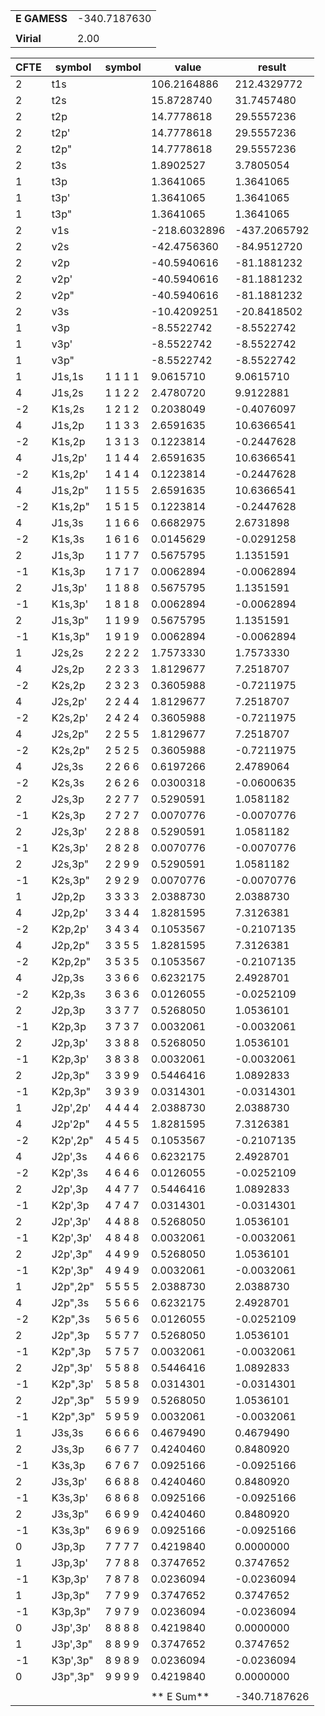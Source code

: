 <div class="grid-wrapper" id="integrals-table-15">

<div id="table1">

|              |              |
| ------------ | ------------ |
| **E GAMESS** | -340.7187630 |
|              |              |
| **Virial**   | 2.00         |

</div>

<div id="table2">

| CFTE | symbol   | symbol  | value        | result       |
| ---- | -------- | ------- | ------------ | ------------ |
| 2    | t1s      |         | 106.2164886  | 212.4329772  |
| 2    | t2s      |         | 15.8728740   | 31.7457480   |
| 2    | t2p      |         | 14.7778618   | 29.5557236   |
| 2    | t2p'     |         | 14.7778618   | 29.5557236   |
| 2    | t2p"     |         | 14.7778618   | 29.5557236   |
| 2    | t3s      |         | 1.8902527    | 3.7805054    |
| 1    | t3p      |         | 1.3641065    | 1.3641065    |
| 1    | t3p'     |         | 1.3641065    | 1.3641065    |
| 1    | t3p"     |         | 1.3641065    | 1.3641065    |
| 2    | v1s      |         | -218.6032896 | -437.2065792 |
| 2    | v2s      |         | -42.4756360  | -84.9512720  |
| 2    | v2p      |         | -40.5940616  | -81.1881232  |
| 2    | v2p'     |         | -40.5940616  | -81.1881232  |
| 2    | v2p"     |         | -40.5940616  | -81.1881232  |
| 2    | v3s      |         | -10.4209251  | -20.8418502  |
| 1    | v3p      |         | -8.5522742   | -8.5522742   |
| 1    | v3p'     |         | -8.5522742   | -8.5522742   |
| 1    | v3p"     |         | -8.5522742   | -8.5522742   |
| 1    | J1s,1s   | 1 1 1 1 | 9.0615710    | 9.0615710    |
| 4    | J1s,2s   | 1 1 2 2 | 2.4780720    | 9.9122881    |
| -2   | K1s,2s   | 1 2 1 2 | 0.2038049    | -0.4076097   |
| 4    | J1s,2p   | 1 1 3 3 | 2.6591635    | 10.6366541   |
| -2   | K1s,2p   | 1 3 1 3 | 0.1223814    | -0.2447628   |
| 4    | J1s,2p'  | 1 1 4 4 | 2.6591635    | 10.6366541   |
| -2   | K1s,2p'  | 1 4 1 4 | 0.1223814    | -0.2447628   |
| 4    | J1s,2p"  | 1 1 5 5 | 2.6591635    | 10.6366541   |
| -2   | K1s,2p"  | 1 5 1 5 | 0.1223814    | -0.2447628   |
| 4    | J1s,3s   | 1 1 6 6 | 0.6682975    | 2.6731898    |
| -2   | K1s,3s   | 1 6 1 6 | 0.0145629    | -0.0291258   |
| 2    | J1s,3p   | 1 1 7 7 | 0.5675795    | 1.1351591    |
| -1   | K1s,3p   | 1 7 1 7 | 0.0062894    | -0.0062894   |
| 2    | J1s,3p'  | 1 1 8 8 | 0.5675795    | 1.1351591    |
| -1   | K1s,3p'  | 1 8 1 8 | 0.0062894    | -0.0062894   |
| 2    | J1s,3p"  | 1 1 9 9 | 0.5675795    | 1.1351591    |
| -1   | K1s,3p"  | 1 9 1 9 | 0.0062894    | -0.0062894   |
| 1    | J2s,2s   | 2 2 2 2 | 1.7573330    | 1.7573330    |
| 4    | J2s,2p   | 2 2 3 3 | 1.8129677    | 7.2518707    |
| -2   | K2s,2p   | 2 3 2 3 | 0.3605988    | -0.7211975   |
| 4    | J2s,2p'  | 2 2 4 4 | 1.8129677    | 7.2518707    |
| -2   | K2s,2p'  | 2 4 2 4 | 0.3605988    | -0.7211975   |
| 4    | J2s,2p"  | 2 2 5 5 | 1.8129677    | 7.2518707    |
| -2   | K2s,2p"  | 2 5 2 5 | 0.3605988    | -0.7211975   |
| 4    | J2s,3s   | 2 2 6 6 | 0.6197266    | 2.4789064    |
| -2   | K2s,3s   | 2 6 2 6 | 0.0300318    | -0.0600635   |
| 2    | J2s,3p   | 2 2 7 7 | 0.5290591    | 1.0581182    |
| -1   | K2s,3p   | 2 7 2 7 | 0.0070776    | -0.0070776   |
| 2    | J2s,3p'  | 2 2 8 8 | 0.5290591    | 1.0581182    |
| -1   | K2s,3p'  | 2 8 2 8 | 0.0070776    | -0.0070776   |
| 2    | J2s,3p"  | 2 2 9 9 | 0.5290591    | 1.0581182    |
| -1   | K2s,3p"  | 2 9 2 9 | 0.0070776    | -0.0070776   |
| 1    | J2p,2p   | 3 3 3 3 | 2.0388730    | 2.0388730    |
| 4    | J2p,2p'  | 3 3 4 4 | 1.8281595    | 7.3126381    |
| -2   | K2p,2p'  | 3 4 3 4 | 0.1053567    | -0.2107135   |
| 4    | J2p,2p"  | 3 3 5 5 | 1.8281595    | 7.3126381    |
| -2   | K2p,2p"  | 3 5 3 5 | 0.1053567    | -0.2107135   |
| 4    | J2p,3s   | 3 3 6 6 | 0.6232175    | 2.4928701    |
| -2   | K2p,3s   | 3 6 3 6 | 0.0126055    | -0.0252109   |
| 2    | J2p,3p   | 3 3 7 7 | 0.5268050    | 1.0536101    |
| -1   | K2p,3p   | 3 7 3 7 | 0.0032061    | -0.0032061   |
| 2    | J2p,3p'  | 3 3 8 8 | 0.5268050    | 1.0536101    |
| -1   | K2p,3p'  | 3 8 3 8 | 0.0032061    | -0.0032061   |
| 2    | J2p,3p"  | 3 3 9 9 | 0.5446416    | 1.0892833    |
| -1   | K2p,3p"  | 3 9 3 9 | 0.0314301    | -0.0314301   |
| 1    | J2p',2p' | 4 4 4 4 | 2.0388730    | 2.0388730    |
| 4    | J2p'2p"  | 4 4 5 5 | 1.8281595    | 7.3126381    |
| -2   | K2p',2p" | 4 5 4 5 | 0.1053567    | -0.2107135   |
| 4    | J2p',3s  | 4 4 6 6 | 0.6232175    | 2.4928701    |
| -2   | K2p',3s  | 4 6 4 6 | 0.0126055    | -0.0252109   |
| 2    | J2p',3p  | 4 4 7 7 | 0.5446416    | 1.0892833    |
| -1   | K2p',3p  | 4 7 4 7 | 0.0314301    | -0.0314301   |
| 2    | J2p',3p' | 4 4 8 8 | 0.5268050    | 1.0536101    |
| -1   | K2p',3p' | 4 8 4 8 | 0.0032061    | -0.0032061   |
| 2    | J2p',3p" | 4 4 9 9 | 0.5268050    | 1.0536101    |
| -1   | K2p',3p" | 4 9 4 9 | 0.0032061    | -0.0032061   |
| 1    | J2p",2p" | 5 5 5 5 | 2.0388730    | 2.0388730    |
| 4    | J2p",3s  | 5 5 6 6 | 0.6232175    | 2.4928701    |
| -2   | K2p",3s  | 5 6 5 6 | 0.0126055    | -0.0252109   |
| 2    | J2p",3p  | 5 5 7 7 | 0.5268050    | 1.0536101    |
| -1   | K2p",3p  | 5 7 5 7 | 0.0032061    | -0.0032061   |
| 2    | J2p",3p' | 5 5 8 8 | 0.5446416    | 1.0892833    |
| -1   | K2p",3p' | 5 8 5 8 | 0.0314301    | -0.0314301   |
| 2    | J2p",3p" | 5 5 9 9 | 0.5268050    | 1.0536101    |
| -1   | K2p",3p" | 5 9 5 9 | 0.0032061    | -0.0032061   |
| 1    | J3s,3s   | 6 6 6 6 | 0.4679490    | 0.4679490    |
| 2    | J3s,3p   | 6 6 7 7 | 0.4240460    | 0.8480920    |
| -1   | K3s,3p   | 6 7 6 7 | 0.0925166    | -0.0925166   |
| 2    | J3s,3p'  | 6 6 8 8 | 0.4240460    | 0.8480920    |
| -1   | K3s,3p'  | 6 8 6 8 | 0.0925166    | -0.0925166   |
| 2    | J3s,3p"  | 6 6 9 9 | 0.4240460    | 0.8480920    |
| -1   | K3s,3p"  | 6 9 6 9 | 0.0925166    | -0.0925166   |
| 0    | J3p,3p   | 7 7 7 7 | 0.4219840    | 0.0000000    |
| 1    | J3p,3p'  | 7 7 8 8 | 0.3747652    | 0.3747652    |
| -1   | K3p,3p'  | 7 8 7 8 | 0.0236094    | -0.0236094   |
| 1    | J3p,3p"  | 7 7 9 9 | 0.3747652    | 0.3747652    |
| -1   | K3p,3p"  | 7 9 7 9 | 0.0236094    | -0.0236094   |
| 0    | J3p',3p' | 8 8 8 8 | 0.4219840    | 0.0000000    |
| 1    | J3p',3p" | 8 8 9 9 | 0.3747652    | 0.3747652    |
| -1   | K3p',3p" | 8 9 8 9 | 0.0236094    | -0.0236094   |
| 0    | J3p",3p" | 9 9 9 9 | 0.4219840    | 0.0000000    |
|      |          |         |              |              |
|      |          |         | ** E Sum**   | -340.7187626 |

</div>

</div>
